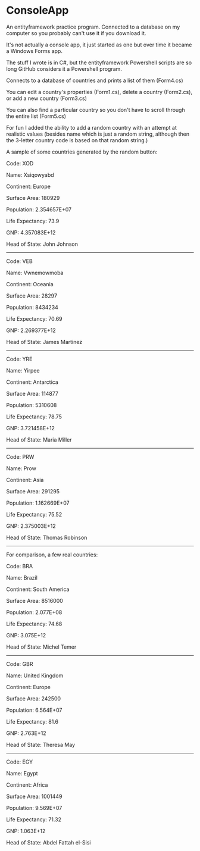 # ConsoleApp

An entityframework practice program. Connected to a database on my computer so you probably can't use it if you download it.

It's not actually a console app, it just started as one but over time it became a Windows Forms app.

The stuff I wrote is in C#, but the entityframework Powershell scripts are so long GitHub considers it a Powershell program.

Connects to a database of countries and prints a list of them (Form4.cs)

You can edit a country's properties (Form1.cs), delete a country (Form2.cs), or add a new country (Form3.cs)

You can also find a particular country so you don't have to scroll through the entire list (Form5.cs) 

For fun I added the ability to add a random country with an attempt at realistic values (besides name which is just a random string,
although then the 3-letter country code is based on that random string.)

A sample of some countries generated by the random button:


Code: XOD

Name: Xsiqowyabd

Continent: Europe

Surface Area: 180929

Population: 2.354657E+07

Life Expectancy: 73.9

GNP: 4.357083E+12

Head of State: John Johnson

---

Code: VEB

Name: Vwnemowmoba

Continent: Oceania

Surface Area: 28297

Population: 8434234

Life Expectancy: 70.69

GNP: 2.269377E+12

Head of State: James Martinez

---

Code: YRE

Name: Yirpee

Continent: Antarctica

Surface Area: 114877

Population: 5310608

Life Expectancy: 78.75

GNP: 3.721458E+12

Head of State: Maria Miller

---

Code: PRW

Name: Prow

Continent: Asia

Surface Area: 291295

Population: 1.162669E+07

Life Expectancy: 75.52

GNP: 2.375003E+12

Head of State: Thomas Robinson

---

For comparison, a few real countries:


Code: BRA

Name: Brazil

Continent: South America

Surface Area: 8516000

Population: 2.077E+08

Life Expectancy: 74.68

GNP: 3.075E+12

Head of State: Michel Temer

---

Code: GBR

Name: United Kingdom

Continent: Europe

Surface Area: 242500

Population: 6.564E+07

Life Expectancy: 81.6

GNP: 2.763E+12

Head of State: Theresa May

---

Code: EGY

Name: Egypt

Continent: Africa

Surface Area: 1001449

Population: 9.569E+07

Life Expectancy: 71.32

GNP: 1.063E+12

Head of State: Abdel Fattah el-Sisi
